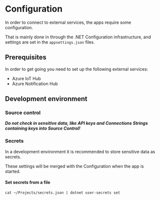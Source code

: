 # Configuration

In order to connect to external services, the apps require some configuration. 

That is mainly done in through the .NET Configuration infrastructure, and settings are set in the ```appsettings.json``` files.

## Prerequisites 
In order to get going you need to set up the following external services:

* Azure IoT Hub
* Azure Notification Hub

## Development environment 

### Source control

***Do not check in sensitive data, like API keys and Connections Strings containing keys into Source Control!***

### Secrets

In a development environment it is recommended to store sensitive data as secrets.

These settings will be merged with the Configuration when the app is started.

#### Set secrets from a file

```
cat ~/Projects/secrets.json | dotnet user-secrets set
```